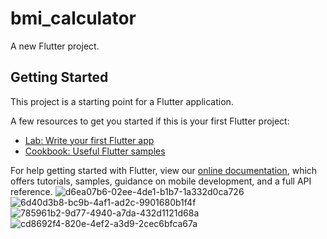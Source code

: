 # bmi_calculator

A new Flutter project.

## Getting Started

This project is a starting point for a Flutter application.

A few resources to get you started if this is your first Flutter project:

- [Lab: Write your first Flutter app](https://flutter.dev/docs/get-started/codelab)
- [Cookbook: Useful Flutter samples](https://flutter.dev/docs/cookbook)

For help getting started with Flutter, view our
[online documentation](https://flutter.dev/docs), which offers tutorials,
samples, guidance on mobile development, and a full API reference.
![d6ea07b6-02ee-4de1-b1b7-1a332d0ca726](https://user-images.githubusercontent.com/84958454/160117331-124043d6-a4b2-4154-85d0-1a2a80caa935.jpg)
![6d40d3b8-bc9b-4af1-ad2c-9901680b1f4f](https://user-images.githubusercontent.com/84958454/160117341-915c9523-a915-496c-aebb-bffee40b1cb1.jpg)
![785961b2-9d77-4940-a7da-432d1121d68a](https://user-images.githubusercontent.com/84958454/160117363-9a6f2258-a0be-4978-87e3-bef2a60e5e1c.jpg)
![cd8692f4-820e-4ef2-a3d9-2cec6bfca67a](https://user-images.githubusercontent.com/84958454/160117376-a336e97d-2592-49e5-a14c-1784e575a356.jpg)
